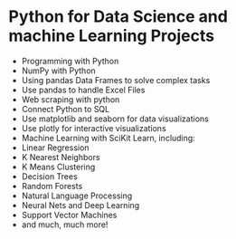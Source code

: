 # Python for Data Science and machine Learning Projects

* Programming with Python
* NumPy with Python
* Using pandas Data Frames to solve complex tasks
* Use pandas to handle Excel Files
* Web scraping with python
* Connect Python to SQL
* Use matplotlib and seaborn for data visualizations
* Use plotly for interactive visualizations
* Machine Learning with SciKit Learn, including:
* Linear Regression
* K Nearest Neighbors
* K Means Clustering
* Decision Trees
* Random Forests
* Natural Language Processing
* Neural Nets and Deep Learning
* Support Vector Machines
* and much, much more!
